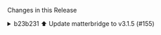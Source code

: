 Changes in this Release

<details><summary>b23b231 ⬆️ Update matterbridge to v3.1.5 (#155)</summary>
⬆️ Update matterbridge to v3.1.5 (#155)

---

### Release Notes

<details>
<summary>Luligu/matterbridge (matterbridge)</summary>

###
[`v3.1.5`](https://redirect.github.com/Luligu/matterbridge/blob/HEAD/CHANGELOG.md#315---2025-07-19)

[Compare
Source](https://redirect.github.com/Luligu/matterbridge/compare/5a0b41efb189b781057b428bf037c913c88e69e0...3.1.5)

##### Added

- \[error]: Added error logging functions and corresponding tests.
- \[matterbridge]: Improved test units on Matterbridge class (total
coverage 99%).
- \[rvc] Add RVC SupportedMaps Attribute from ServiceArea cluster.
Thanks Ludovic BOUÉ
[https://github.com/Luligu/matterbridge/pull/355](https://redirect.github.com/Luligu/matterbridge/pull/355)5).

##### Changed

- \[matterbridge]: Refactored initialization of DeviceManager and
PluginManager.
- \[pluginManager]: Refactored PluginManager removing unused
install/uninstall methods.
- \[pluginManager]: Added loading of default plugin config when a plugin
is added the first time. It must be a file in the package root named
'\[PLUGIN-NAME].config.json'.
- \[readme-dev]: Added [documentation](README-DEV.md) for default plugin
config and schema files.

<a href="https://www.buymeacoffee.com/luligugithub">
  <img src="bmc-button.svg" alt="Buy me a coffee" width="80">
</a>

###
[`v3.1.5-dev-20250720-5a0b41e`](https://redirect.github.com/Luligu/matterbridge/compare/054cd80c70367cc6ef209059f182f00ca7eefd02...5a0b41efb189b781057b428bf037c913c88e69e0)

[Compare
Source](https://redirect.github.com/Luligu/matterbridge/compare/054cd80c70367cc6ef209059f182f00ca7eefd02...5a0b41efb189b781057b428bf037c913c88e69e0)

###
[`v3.1.5-dev-20250718-054cd80`](https://redirect.github.com/Luligu/matterbridge/compare/3.1.4...054cd80c70367cc6ef209059f182f00ca7eefd02)

[Compare
Source](https://redirect.github.com/Luligu/matterbridge/compare/3.1.4...054cd80c70367cc6ef209059f182f00ca7eefd02)

</details>

---

This PR was generated by [Mend Renovate](https://mend.io/renovate/).
View the [repository job
log](https://developer.mend.io/github/L2jLiga/ha-addons).

<!--renovate-debug:eyJjcmVhdGVkSW5WZXIiOiI0MS4yMy4yIiwidXBkYXRlZEluVmVyIjoiNDEuMjMuMiIsInRhcmdldEJyYW5jaCI6Im1hc3RlciIsImxhYmVscyI6WyJkZXBlbmRlbmNpZXMiLCJuby1zdGFsZSJdfQ==-->

Co-authored-by: renovate[bot] <29139614+renovate[bot]@users.noreply.github.com></details>